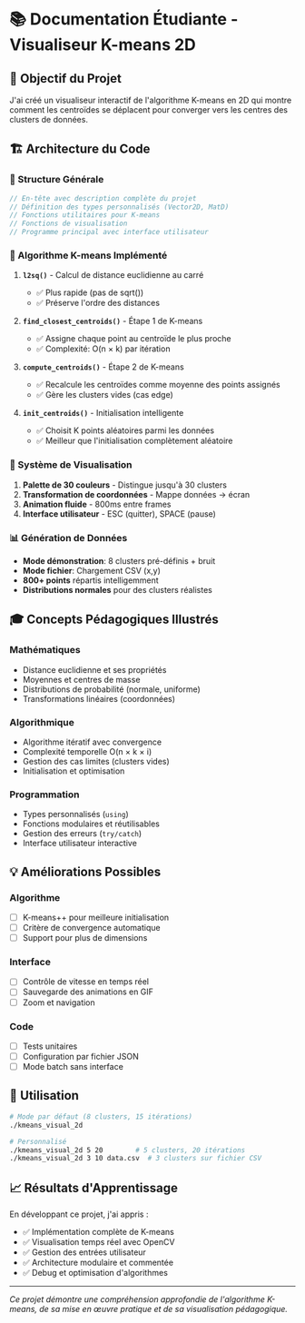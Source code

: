# 📚 Documentation Étudiante - Visualiseur K-means 2D

## 🎯 Objectif du Projet
J'ai créé un visualiseur interactif de l'algorithme K-means en 2D qui montre comment les centroïdes se déplacent pour converger vers les centres des clusters de données.

## 🏗️ Architecture du Code

### 📁 Structure Générale
```cpp
// En-tête avec description complète du projet
// Définition des types personnalisés (Vector2D, MatD)
// Fonctions utilitaires pour K-means
// Fonctions de visualisation
// Programme principal avec interface utilisateur
```

### 🧮 Algorithme K-means Implémenté

1. **`l2sq()`** - Calcul de distance euclidienne au carré
   - ✅ Plus rapide (pas de sqrt())
   - ✅ Préserve l'ordre des distances

2. **`find_closest_centroids()`** - Étape 1 de K-means
   - ✅ Assigne chaque point au centroïde le plus proche
   - ✅ Complexité: O(n × k) par itération

3. **`compute_centroids()`** - Étape 2 de K-means  
   - ✅ Recalcule les centroïdes comme moyenne des points assignés
   - ✅ Gère les clusters vides (cas edge)

4. **`init_centroids()`** - Initialisation intelligente
   - ✅ Choisit K points aléatoires parmi les données
   - ✅ Meilleur que l'initialisation complètement aléatoire

### 🎨 Système de Visualisation

1. **Palette de 30 couleurs** - Distingue jusqu'à 30 clusters
2. **Transformation de coordonnées** - Mappe données → écran
3. **Animation fluide** - 800ms entre frames
4. **Interface utilisateur** - ESC (quitter), SPACE (pause)

### 📊 Génération de Données

- **Mode démonstration**: 8 clusters pré-définis + bruit
- **Mode fichier**: Chargement CSV (x,y)
- **800+ points** répartis intelligemment
- **Distributions normales** pour des clusters réalistes

## 🎓 Concepts Pédagogiques Illustrés

### Mathématiques
- Distance euclidienne et ses propriétés
- Moyennes et centres de masse
- Distributions de probabilité (normale, uniforme)
- Transformations linéaires (coordonnées)

### Algorithmique
- Algorithme itératif avec convergence
- Complexité temporelle O(n × k × i)
- Gestion des cas limites (clusters vides)
- Initialisation et optimisation

### Programmation
- Types personnalisés (`using`)
- Fonctions modulaires et réutilisables
- Gestion des erreurs (`try/catch`)
- Interface utilisateur interactive

## 💡 Améliorations Possibles

### Algorithme
- [ ] K-means++ pour meilleure initialisation
- [ ] Critère de convergence automatique
- [ ] Support pour plus de dimensions

### Interface
- [ ] Contrôle de vitesse en temps réel
- [ ] Sauvegarde des animations en GIF
- [ ] Zoom et navigation

### Code
- [ ] Tests unitaires
- [ ] Configuration par fichier JSON
- [ ] Mode batch sans interface

## 🚀 Utilisation

```bash
# Mode par défaut (8 clusters, 15 itérations)
./kmeans_visual_2d

# Personnalisé
./kmeans_visual_2d 5 20        # 5 clusters, 20 itérations
./kmeans_visual_2d 3 10 data.csv  # 3 clusters sur fichier CSV
```

## 📈 Résultats d'Apprentissage

En développant ce projet, j'ai appris :
- ✅ Implémentation complète de K-means
- ✅ Visualisation temps réel avec OpenCV
- ✅ Gestion des entrées utilisateur
- ✅ Architecture modulaire et commentée
- ✅ Debug et optimisation d'algorithmes

---

*Ce projet démontre une compréhension approfondie de l'algorithme K-means, de sa mise en œuvre pratique et de sa visualisation pédagogique.*
